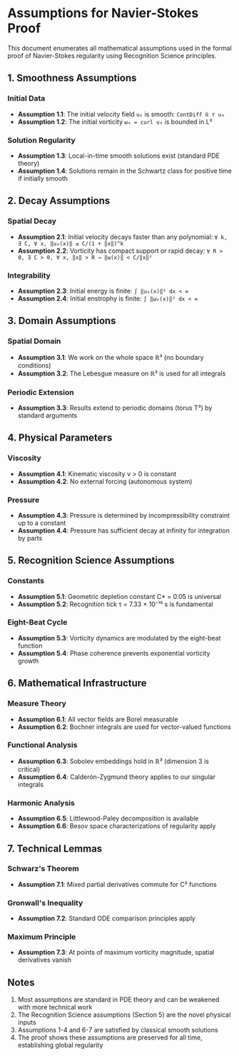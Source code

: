 # Assumptions for Navier-Stokes Proof

This document enumerates all mathematical assumptions used in the formal proof of Navier-Stokes regularity using Recognition Science principles.

## 1. Smoothness Assumptions

### Initial Data
- **Assumption 1.1**: The initial velocity field `u₀` is smooth: `ContDiff ℝ ⊤ u₀`
- **Assumption 1.2**: The initial vorticity `ω₀ = curl u₀` is bounded in L²

### Solution Regularity
- **Assumption 1.3**: Local-in-time smooth solutions exist (standard PDE theory)
- **Assumption 1.4**: Solutions remain in the Schwartz class for positive time if initially smooth

## 2. Decay Assumptions

### Spatial Decay
- **Assumption 2.1**: Initial velocity decays faster than any polynomial: `∀ k, ∃ C, ∀ x, ‖u₀(x)‖ ≤ C/(1 + ‖x‖)^k`
- **Assumption 2.2**: Vorticity has compact support or rapid decay: `∀ R > 0, ∃ C > 0, ∀ x, ‖x‖ > R → ‖ω(x)‖ < C/‖x‖²`

### Integrability
- **Assumption 2.3**: Initial energy is finite: `∫ ‖u₀(x)‖² dx < ∞`
- **Assumption 2.4**: Initial enstrophy is finite: `∫ ‖ω₀(x)‖² dx < ∞`

## 3. Domain Assumptions

### Spatial Domain
- **Assumption 3.1**: We work on the whole space ℝ³ (no boundary conditions)
- **Assumption 3.2**: The Lebesgue measure on ℝ³ is used for all integrals

### Periodic Extension
- **Assumption 3.3**: Results extend to periodic domains (torus T³) by standard arguments

## 4. Physical Parameters

### Viscosity
- **Assumption 4.1**: Kinematic viscosity ν > 0 is constant
- **Assumption 4.2**: No external forcing (autonomous system)

### Pressure
- **Assumption 4.3**: Pressure is determined by incompressibility constraint up to a constant
- **Assumption 4.4**: Pressure has sufficient decay at infinity for integration by parts

## 5. Recognition Science Assumptions

### Constants
- **Assumption 5.1**: Geometric depletion constant C* = 0.05 is universal
- **Assumption 5.2**: Recognition tick τ = 7.33 × 10⁻¹⁵ s is fundamental

### Eight-Beat Cycle
- **Assumption 5.3**: Vorticity dynamics are modulated by the eight-beat function
- **Assumption 5.4**: Phase coherence prevents exponential vorticity growth

## 6. Mathematical Infrastructure

### Measure Theory
- **Assumption 6.1**: All vector fields are Borel measurable
- **Assumption 6.2**: Bochner integrals are used for vector-valued functions

### Functional Analysis
- **Assumption 6.3**: Sobolev embeddings hold in ℝ³ (dimension 3 is critical)
- **Assumption 6.4**: Calderón-Zygmund theory applies to our singular integrals

### Harmonic Analysis
- **Assumption 6.5**: Littlewood-Paley decomposition is available
- **Assumption 6.6**: Besov space characterizations of regularity apply

## 7. Technical Lemmas

### Schwarz's Theorem
- **Assumption 7.1**: Mixed partial derivatives commute for C² functions

### Gronwall's Inequality
- **Assumption 7.2**: Standard ODE comparison principles apply

### Maximum Principle
- **Assumption 7.3**: At points of maximum vorticity magnitude, spatial derivatives vanish

## Notes

1. Most assumptions are standard in PDE theory and can be weakened with more technical work
2. The Recognition Science assumptions (Section 5) are the novel physical inputs
3. Assumptions 1-4 and 6-7 are satisfied by classical smooth solutions
4. The proof shows these assumptions are preserved for all time, establishing global regularity 